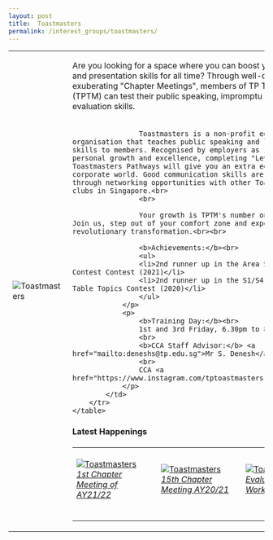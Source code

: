 ```yaml
---
layout: post
title:  Toastmasters
permalink: /interest_groups/toastmasters/
---
```


<div>
    <table>
        <tr>
            <td style="width:33%"><image src="/images/CCA_toastmasters.jpg" style="display:block;margin-left:auto;margin-right:auto;" alt="Toastmasters"></image></td>
            <td>
                <p>
                    Are you looking for a space where you can boost your confidence and presentation skills for all time? Through well-organised and exuberating "Chapter Meetings", members of TP Toastmasters (TPTM) can test their public speaking, impromptu thinking and evaluation skills.<br><br>

                    Toastmasters is a non-profit educational organisation that teaches public speaking and leadership skills to members. Recognised by employers as indicators of personal growth and excellence, completing "Levels" in the Toastmasters Pathways will give you an extra edge in the corporate world. Good communication skills are also instilled through networking opportunities with other Toastmasters clubs in Singapore.<br>
                    <br>

                    Your growth is TPTM's number one priority! Join us, step out of your comfort zone and experience revolutionary transformation.<br><br>

                    <b>Achievements:</b><br>
                    <ul>
                    <li>2nd runner up in the Area S4 Speech Contest Contest (2021)</li>
                    <li>2nd runner up in the S1/S4 District 80 Table Topics Contest (2020)</li>
                    </ul>
                </p>
                <p>
                    <b>Training Day:</b><br>
                    1st and 3rd Friday, 6.30pm to 8.30pm<br>
                    <br>
                    <b>CCA Staff Advisor:</b> <a href="mailto:deneshs@tp.edu.sg">Mr S. Denesh</a><br>
                    <br>
                    CCA <a href="https://www.instagram.com/tptoastmasters">Instagram</a>
                </p>
            </td>
        </tr>
    </table>
</div>

#### Latest Happenings

<div>
    <table>
        <tr>
            <td style="width:33%"><br>
                <a href="https://www.instagram.com/p/CO-Ej20H-12/">
                    <image src="/images/CCA-toast-ig5.png" style="display:block;margin-left:auto;margin-right:auto;" alt="Toastmasters">
                    <h6 style="margin-top:0%">1st Chapter Meeting of AY21/22</h6>
                    </image>
                </a>
            </td>
            <td style="width:33%"><br>
                <a href="https://www.instagram.com/p/CNj8dotHV3R/">
                    <image src="/images/CCA-toast-ig4.png" style="display:block;margin-left:auto;margin-right:auto;" alt="Toastmasters">
                    <h6 style="margin-top:0%">15th Chapter Meeting AY20/21 </h6>
                    </image>
                </a>
            </td>
            <td style="width:33%"><br>
                <a href="https://www.instagram.com/p/CFeOO4eHhn3/">
                    <image src="/images/CCA-toastmasters_IG.jpg" style="display:block;margin-left:auto;margin-right:auto;" alt="Toastmasters">
                    <h6 style="margin-top:0%">Evaluation Workshop</h6>
                    </image>
                </a>
            </td>
        </tr>
    </table>
</div>

